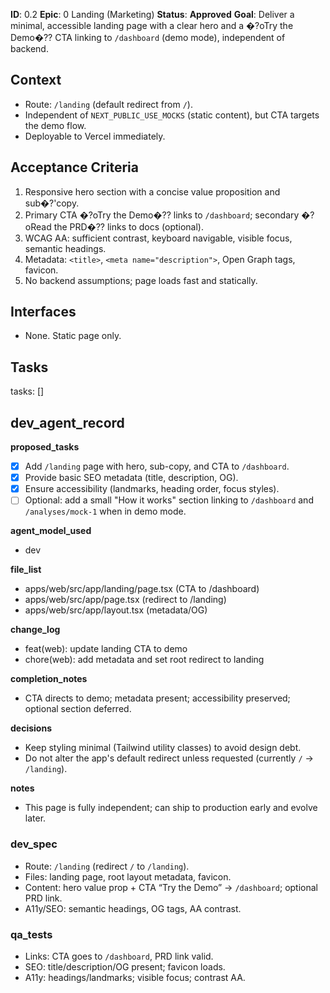 **ID**: 0.2
**Epic**: 0  Landing (Marketing)
**Status**: **Approved**
**Goal**: Deliver a minimal, accessible landing page with a clear hero and a �?oTry the Demo�?? CTA linking to `/dashboard` (demo mode), independent of backend.

## Context

- Route: `/landing` (default redirect from `/`).
- Independent of `NEXT_PUBLIC_USE_MOCKS` (static content), but CTA targets the demo flow.
- Deployable to Vercel immediately.

## Acceptance Criteria

1. Responsive hero section with a concise value proposition and sub�?'copy.
2. Primary CTA �?oTry the Demo�?? links to `/dashboard`; secondary �?oRead the PRD�?? links to docs (optional).
3. WCAG AA: sufficient contrast, keyboard navigable, visible focus, semantic headings.
4. Metadata: `<title>`, `<meta name="description">`, Open Graph tags, favicon.
5. No backend assumptions; page loads fast and statically.

## Interfaces

- None. Static page only.

## Tasks

tasks: []

## dev_agent_record

**proposed_tasks**

- [x] Add `/landing` page with hero, sub-copy, and CTA to `/dashboard`.
- [x] Provide basic SEO metadata (title, description, OG).
- [x] Ensure accessibility (landmarks, heading order, focus styles).
- [ ] Optional: add a small "How it works" section linking to `/dashboard` and `/analyses/mock-1` when in demo mode.

**agent_model_used**

- dev

**file_list**

- apps/web/src/app/landing/page.tsx (CTA to /dashboard)
- apps/web/src/app/page.tsx (redirect to /landing)
- apps/web/src/app/layout.tsx (metadata/OG)

**change_log**

- feat(web): update landing CTA to demo
- chore(web): add metadata and set root redirect to landing

**completion_notes**

- CTA directs to demo; metadata present; accessibility preserved; optional section deferred.

**decisions**

- Keep styling minimal (Tailwind utility classes) to avoid design debt.
- Do not alter the app's default redirect unless requested (currently `/` -> `/landing`).

**notes**

- This page is fully independent; can ship to production early and evolve later.

### dev_spec

- Route: `/landing` (redirect `/` to `/landing`).
- Files: landing page, root layout metadata, favicon.
- Content: hero value prop + CTA “Try the Demo” → `/dashboard`; optional PRD link.
- A11y/SEO: semantic headings, OG tags, AA contrast.

### qa_tests

- Links: CTA goes to `/dashboard`, PRD link valid.
- SEO: title/description/OG present; favicon loads.
- A11y: headings/landmarks; visible focus; contrast AA.

